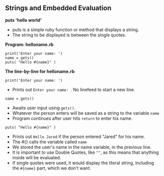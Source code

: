Strings and Embedded Evaluation
---

**puts 'hello world'**

* puts is a simple ruby function or method that displays a string.
* The string to be displayed is between the single quotes.

**Program: helloname.rb**

```
print('Enter your name: ')
name = gets()
puts( "Hello #{name}" )
```

**The line-by-line for helloname.rb**

```print('Enter your name: ')```

* Prints out ```Enter your name: ```. No linefeed to start a new line.

```name = gets()```

* Awaits user input using ```gets()```.
* Whatever the person enters will be saved as a string to the variable ```name```
* Program continues after user hits ```return``` to enter his name.

```puts( "Hello #{name}" )```

* Prints out ```Hello Jared``` if the person entered "Jared" for his name.
* The #{} calls the variable called ```name```
* We stored the user's name in the name variable, in the previous line.
* It is important to use Double Quotes, like ```""```, as this means that anything inside will be evaluated.
* If single quotes were used, it would display the literal string, including the ```#{name}``` part, which we don't want.
